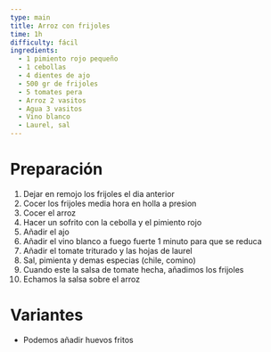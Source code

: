 ```yaml
---
type: main
title: Arroz con frijoles
time: 1h
difficulty: fácil
ingredients:
  - 1 pimiento rojo pequeño
  - 1 cebollas
  - 4 dientes de ajo
  - 500 gr de frijoles
  - 5 tomates pera
  - Arroz 2 vasitos
  - Agua 3 vasitos
  - Vino blanco
  - Laurel, sal
---
```


# Preparación

1. Dejar en remojo los frijoles el dia anterior
1. Cocer los frijoles media hora en holla a presion
1. Cocer el arroz
1. Hacer un sofrito con la cebolla y el pimiento rojo
1. Añadir el ajo
1. Añadir el vino blanco a fuego fuerte 1 minuto para que se reduca
1. Añadir el tomate triturado y las hojas de laurel
1. Sal, pimienta y demas especias (chile, comino)
1. Cuando este la salsa de tomate hecha, añadimos los frijoles
1. Echamos la salsa sobre el arroz

# Variantes

* Podemos añadir huevos fritos

